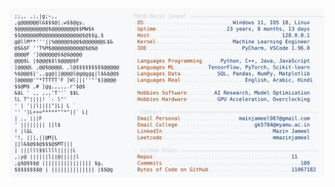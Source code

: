 <picture>
  <source srcset="https://raw.githubusercontent.com/mmazinjameel/mmazinjameel/main/dark_mode.svg?v=1752826533" media="(prefers-color-scheme: dark)">
  <img src="https://raw.githubusercontent.com/mmazinjameel/mmazinjameel/main/light_mode.svg?v=1752826533">
</picture>
